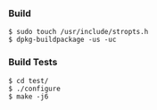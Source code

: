 ### Build

```
$ sudo touch /usr/include/stropts.h
$ dpkg-buildpackage -us -uc
```

### Build Tests

```
$ cd test/
$ ./configure
$ make -j6
```                                
